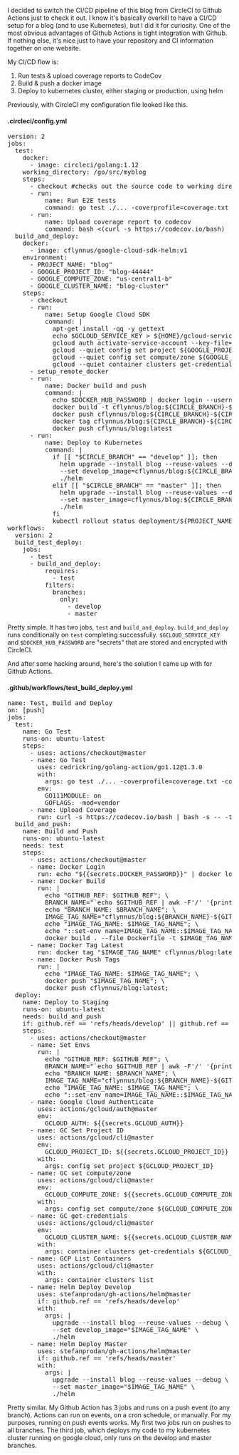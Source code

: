 I decided to switch the CI/CD pipeline of this blog from CircleCI to Github
Actions just to check it out. I know it's basically overkill to have a CI/CD
setup for a blog (and to use Kubernetes), but I did it for curiosity. One of
the most obvious advantages of Github Actions is tight integration with
Github. If nothing else, it's nice just to have your repository and CI
information together on one website.

My CI/CD flow is:
<ol>
<li>Run tests & upload coverage reports to CodeCov</li>
<li>Build & push a docker image</li>
<li>Deploy to kubernetes cluster, either staging or production, using helm</li>
</ol>

Previously, with CircleCI my configuration file looked like this.
#### .circleci/config.yml
<pre class="prettyprint linenums">
version: 2
jobs:
  test:
    docker:
      - image: circleci/golang:1.12
    working_directory: /go/src/myblog
    steps:
      - checkout #checks out the source code to working directory
      - run:
          name: Run E2E tests
          command: go test ./... -coverprofile=coverage.txt -covermode=atomic -coverpkg=myblog/app
      - run:
          name: Upload coverage report to codecov
          command: bash <(curl -s https://codecov.io/bash)
  build_and_deploy:
    docker:
      - image: cflynnus/google-cloud-sdk-helm:v1
    environment:
      - PROJECT_NAME: "blog"
      - GOOGLE_PROJECT_ID: "blog-44444"
      - GOOGLE_COMPUTE_ZONE: "us-central1-b"
      - GOOGLE_CLUSTER_NAME: "blog-cluster"
    steps:
      - checkout
      - run:
          name: Setup Google Cloud SDK
          command: |
            apt-get install -qq -y gettext
            echo $GCLOUD_SERVICE_KEY > ${HOME}/gcloud-service-key.json
            gcloud auth activate-service-account --key-file=${HOME}/gcloud-service-key.json
            gcloud --quiet config set project ${GOOGLE_PROJECT_ID}
            gcloud --quiet config set compute/zone ${GOOGLE_COMPUTE_ZONE}
            gcloud --quiet container clusters get-credentials ${GOOGLE_CLUSTER_NAME}
      - setup_remote_docker
      - run:
          name: Docker build and push
          command: |
            echo $DOCKER_HUB_PASSWORD | docker login --username cflynnus --password-stdin
            docker build -t cflynnus/blog:${CIRCLE_BRANCH}-${CIRCLE_SHA1} .
            docker push cflynnus/blog:${CIRCLE_BRANCH}-${CIRCLE_SHA1}
            docker tag cflynnus/blog:${CIRCLE_BRANCH}-${CIRCLE_SHA1} cflynnus/blog:latest
            docker push cflynnus/blog:latest
      - run:
          name: Deploy to Kubernetes
          command: |
            if [[ "$CIRCLE_BRANCH" == "develop" ]]; then
              helm upgrade --install blog --reuse-values --debug \
              --set develop_image=cflynnus/blog:${CIRCLE_BRANCH}-${CIRCLE_SHA1} \
              ./helm
            elif [[ "$CIRCLE_BRANCH" == "master" ]]; then
              helm upgrade --install blog --reuse-values --debug \
              --set master_image=cflynnus/blog:${CIRCLE_BRANCH}-${CIRCLE_SHA1} \
              ./helm
            fi
            kubectl rollout status deployment/${PROJECT_NAME}-${CIRCLE_BRANCH}-app
workflows:
  version: 2
  build_test_deploy:
    jobs:
      - test
      - build_and_deploy:
          requires:
            - test
          filters:
            branches:
              only:
                - develop
                - master
</pre>

Pretty simple. It has two jobs, `test` and `build_and_deploy`.
`build_and_deploy` runs conditionally on `test` completing successfully.
`$GCLOUD_SERVICE_KEY` and `$DOCKER_HUB_PASSWORD` are "secrets" that are stored
and encrypted with CircleCI.

And after some hacking around, here's the solution I came up with for Github
Actions.
#### .github/workflows/test_build_deploy.yml
<pre class="prettyprint linenums">
name: Test, Build and Deploy
on: [push]
jobs:
  test:
    name: Go Test
    runs-on: ubuntu-latest
    steps:
      - uses: actions/checkout@master
      - name: Go Test
        uses: cedrickring/golang-action/go1.12@1.3.0
        with:
          args: go test ./... -coverprofile=coverage.txt -covermode=atomic -coverpkg=myblog/app
        env:
          GO111MODULE: on
          GOFLAGS: -mod=vendor
      - name: Upload Coverage
        run: curl -s https://codecov.io/bash | bash -s -- -t ${{secrets.CODECOV_TOKEN}} -f ./coverage.txt
  build_and_push:
    name: Build and Push
    runs-on: ubuntu-latest
    needs: test
    steps:
      - uses: actions/checkout@master
      - name: Docker Login
        run: echo "${{secrets.DOCKER_PASSWORD}}" | docker login -u ${{secrets.DOCKER_USERNAME}} --password-stdin
      - name: Docker Build
        run: |
          echo "GITHUB_REF: $GITHUB_REF"; \
          BRANCH_NAME="`echo $GITHUB_REF | awk -F'/' '{print $3}'`"; \
          echo "BRANCH_NAME: $BRANCH_NAME"; \
          IMAGE_TAG_NAME="cflynnus/blog:${BRANCH_NAME}-${GITHUB_SHA}"; \
          echo "IMAGE_TAG_NAME: $IMAGE_TAG_NAME"; \
          echo "::set-env name=IMAGE_TAG_NAME::$IMAGE_TAG_NAME"; \
          docker build . --file Dockerfile -t $IMAGE_TAG_NAME;
      - name: Docker Tag Latest
        run: docker tag "$IMAGE_TAG_NAME" cflynnus/blog:latest
      - name: Docker Push Tags
        run: |
          echo "IMAGE_TAG_NAME: $IMAGE_TAG_NAME"; \
          docker push "$IMAGE_TAG_NAME"; \
          docker push cflynnus/blog:latest;
  deploy:
    name: Deploy to Staging
    runs-on: ubuntu-latest
    needs: build_and_push
    if: github.ref == 'refs/heads/develop' || github.ref == 'refs/heads/master'
    steps:
      - uses: actions/checkout@master
      - name: Set Envs
        run: |
          echo "GITHUB_REF: $GITHUB_REF"; \
          BRANCH_NAME="`echo $GITHUB_REF | awk -F'/' '{print $3}'`"; \
          echo "BRANCH_NAME: $BRANCH_NAME"; \
          IMAGE_TAG_NAME="cflynnus/blog:${BRANCH_NAME}-${GITHUB_SHA}"; \
          echo "IMAGE_TAG_NAME: $IMAGE_TAG_NAME"; \
          echo "::set-env name=IMAGE_TAG_NAME::$IMAGE_TAG_NAME"; \
      - name: Google Cloud Authenticate
        uses: actions/gcloud/auth@master
        env:
          GCLOUD_AUTH: ${{secrets.GCLOUD_AUTH}}
      - name: GC Set Project ID
        uses: actions/gcloud/cli@master
        env:
          GCLOUD_PROJECT_ID: ${{secrets.GCLOUD_PROJECT_ID}}
        with:
          args: config set project ${GCLOUD_PROJECT_ID}
      - name: GC set compute/zone
        uses: actions/gcloud/cli@master
        env:
          GCLOUD_COMPUTE_ZONE: ${{secrets.GCLOUD_COMPUTE_ZONE}}
        with:
          args: config set compute/zone ${GCLOUD_COMPUTE_ZONE}
      - name: GC get-credentials
        uses: actions/gcloud/cli@master
        env:
          GCLOUD_CLUSTER_NAME: ${{secrets.GCLOUD_CLUSTER_NAME}}
        with:
          args: container clusters get-credentials ${GCLOUD_CLUSTER_NAME}
      - name: GCP List Containers
        uses: actions/gcloud/cli@master
        with:
          args: container clusters list
      - name: Helm Deploy Develop
        uses: stefanprodan/gh-actions/helm@master
        if: github.ref == 'refs/heads/develop'
        with:
          args: |
            upgrade --install blog --reuse-values --debug \
            --set develop_image="$IMAGE_TAG_NAME" \
            ./helm
      - name: Helm Deploy Master
        uses: stefanprodan/gh-actions/helm@master
        if: github.ref == 'refs/heads/master'
        with:
          args: |
            upgrade --install blog --reuse-values --debug \
            --set master_image="$IMAGE_TAG_NAME" \
            ./helm
</pre>

Pretty similar. My Github Action has 3 jobs and runs on a push event (to any
branch). Actions can run on events, on a cron schedule, or manually. For my
purposes, running on push events works. My first two jobs run on pushes to all
branches. The third job, which deploys my code to my kubernetes cluster running
on google cloud, only runs on the develop and master branches.

